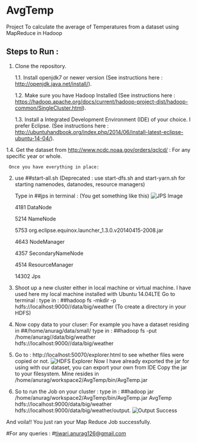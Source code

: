 # AvgTemp
Project To calculate the average of Temperatures from a dataset using MapReduce in Hadoop

## Steps to Run :

1.	Clone the repository.

    1.1. Install openjdk7 or newer version (See instructions here : http://openjdk.java.net/install/).
   
    1.2. Make sure you have Hadoop Installed (See instructions here :          https://hadoop.apache.org/docs/current/hadoop-project-dist/hadoop-common/SingleCluster.html).
   
    1.3. Install a Integrated Development Environment (IDE) of your choice. I prefer Eclipse. (See instructions here : http://ubuntuhandbook.org/index.php/2014/06/install-latest-eclipse-ubuntu-14-04/).
   
   1.4. Get the dataset from http://www.ncdc.noaa.gov/orders/qclcd/ : For any specific year or whole.


     Once you have everything in place:

2.	use ##start-all.sh (Deprecated : use start-dfs.sh and start-yarn.sh for starting namenodes, datanodes, resource managers)
  
     Type in ##jps in terminal : (You get something like this)
    ![JPS Image](https://github.com/t2013anurag/AvgTemp/blob/master/images/1.png)


      4181 DataNode

      5214 NameNode

      5753 org.eclipse.equinox.launcher_1.3.0.v20140415-2008.jar

      4643 NodeManager

      4357 SecondaryNameNode

      4514 ResourceManager

      14302 Jps


3.	Shoot up a new cluster either in local machine or virtual machine.
     I have used here my local machine installed with Ubuntu 14.04LTE
     Go to terminal :
     type in : 
         ##hadoop fs -mkdir -p hdfs://localhost:9000//data/big/weather (To create a directory in your HDFS)
 
4.	Now copy data to your cluser:
     For example you have a dataset residing in ##/home/anurag/data/small/
     type in : 
         ##hadoop fs -put /home/anurag//data/big/weather hdfs://localhost:9000//data/big/weather
 
5.	Go to : http://localhost:50070/explorer.html to see whether files were copied or not.	![HDFS Explorer](https://github.com/t2013anurag/AvgTemp/blob/master/images/2.png)
      Now I have already exported the jar for using with our dataset, you can export your own from IDE
      Copy the jar to your filesystem. Mine resides in /home/anurag/workspace2/AvgTemp/bin/AvgTemp.jar
       

6.	So to run the Job on your cluster :
      type in :
       ##hadoop jar /home/anurag/workspace2/AvgTemp/bin/AvgTemp.jar AvgTemp hdfs://localhost:9000/data/big/weather                hdfs://localhost:9000/data/big/weather/output.
      	![Output Success](https://github.com/t2013anurag/AvgTemp/blob/master/images/3.png)

And voila!!
You just ran your Map Reduce Job successfully.

#For any queries :
#tiwari.anurag126@gmail.com
 

